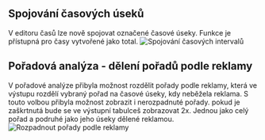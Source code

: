 ﻿---
categories: [kiwi]
layout: kiwi
---
## Spojování časových úseků
V editoru časů lze nově spojovat označené časové úseky. Funkce je přístupná pro časy vytvořené jako total.
![Spojování časových intervalů]({{site.url}}/data/spojovanicasu.png "Spojování časových intervalů") 

## Pořadová analýza - dělení pořadů podle reklamy
V pořadové analýze přibyla možnost rozdělit pořady podle reklamy, která ve výstupu rozdělí vybraný pořad na časové úseky, kdy neběžela reklama. S touto volbou přibyla možnost zobrazit i nerozpadnuté pořady. pokud je zaškrtnutá bude se ve výstupní tabulceš zobrazovat 2x. Jednou jako celý pořad a podruhé jako jeho úseky dělené reklamou.
![Rozpadnout pořady podle reklamy]({{site.url}}/data/rozpaddlereklamy.png "Rozpadnout pořady podle reklamy")
